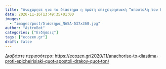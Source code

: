 ```yaml
---
title: "Αναχώρησε για το διάστημα η πρώτη επιχειρησιακή “αποστολή του δράκου” των SpaceX και NASA"
date: 2020-11-16T13:49:35+01:00
images:
  - "images/post/διάστημα_NASA-537x360.jpg"
author: "AstroBot"
categories: ["Ειδήσεις"]
tags: ["ecozen.gr"]
draft: false
---
```




Διαβάστε περισσότερα: https://ecozen.gr/2020/11/anachorise-to-diastima-proti-epicheirisiaki-quot-apostoli-drakoy-quot-ton/
